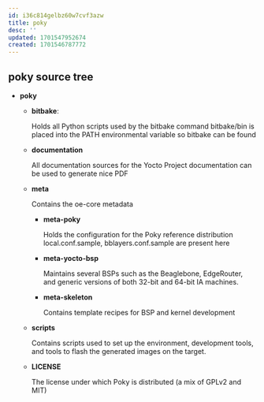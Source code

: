 ```yaml
---
id: i36c814gelbz60w7cvf3azw
title: poky
desc: ''
updated: 1701547952674
created: 1701546787772
---
```


## poky source tree

- **poky**
	- **bitbake**:

		Holds all Python scripts used by the bitbake command bitbake/bin is placed into the PATH environmental variable so bitbake can be found

	- **documentation**

		All documentation sources for the Yocto Project documentation can be used to generate nice PDF

	- **meta**

	  Contains the oe-core metadata

		- **meta-poky**

		  Holds the configuration for the Poky reference distribution	local.conf.sample, bblayers.conf.sample are present here

		- **meta-yocto-bsp**

		  Maintains several BSPs such as the Beaglebone, EdgeRouter, and generic versions of both 32-bit and 64-bit IA machines.

		- **meta-skeleton**

		  Contains template recipes for BSP and kernel development

	- **scripts**

	  Contains scripts used to set up the environment, development tools, and tools to flash the generated images on the target.

	- **LICENSE**

	  The license under which Poky is distributed (a mix of GPLv2 and MIT)